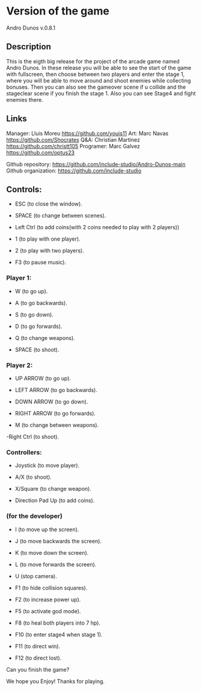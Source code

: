 # Version of the game

Andro Dunos v.0.8.1

## Description

This is the eigth big release for the project of the arcade game named Andro Dunos. In these release you will be able to see the start of the game with fullscreen, then choose between two players and enter the stage 1, where you will be able to move around and shoot enemies while collecting bonuses. Then you can also see the gameover scene if u collide and the stageclear scene if you finish the stage 1. Also you can see Stage4 and fight enemies there.

## Links

Manager: Lluis Moreu https://github.com/youis11 
Art: Marc Navas https://github.com/Shocrates 
Q&A: Christian Martinez https://github.com/christt105 
Programer: Marc Galvez https://github.com/optus23 

Github repository: https://github.com/include-studio/Andro-Dunos-main 
Github organization: https://github.com/include-studio 

## Controls:

- ESC (to close the window).

- SPACE (to change between scenes).

- Left Ctrl (to add coins(with 2 coins needed to play with 2 players))

- 1 (to play with one player).

- 2 (to play with two players).

- F3 (to pause music).


### Player 1: 

- W (to go up).
- A (to go backwards).
- S (to go down).
- D (to go forwards).

- Q (to change weapons).

- SPACE (to shoot).

### Player 2:

- UP ARROW (to go up).
- LEFT ARROW (to go backwards).
- DOWN ARROW (to go down).
- RIGHT ARROW (to go forwards).

- M (to change between weapons).

-Right Ctrl (to shoot).

### Controllers:

- Joystick (to move player).

- A/X (to shoot).

- X/Square (to change weapon). 

- Direction Pad Up (to add coins).


### (for the developer)

- I (to move up the screen).
- J (to move backwards the screen).
- K (to move down the screen).
- L (to move forwards the screen).

- U (stop camera).

- F1 (to hide collision squares).

- F2 (to increase power up).

- F5 (to  activate god mode).

- F8 (to heal both players into 7 hp).

- F10 (to enter stage4 when stage 1).

- F11 (to direct win).

- F12 (to direct lost).


Can you finish the game?

We hope you Enjoy! Thanks for playing.
